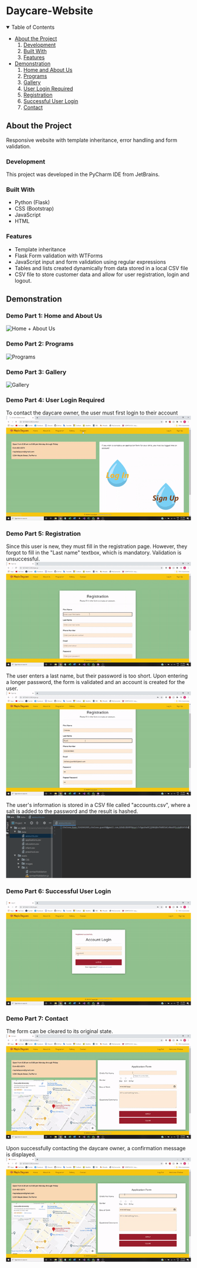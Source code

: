 # Daycare-Website  


<!-- TABLE OF CONTENTS -->
<details open="open">
  <summary>Table of Contents</summary>
  <ul>
    <li>
      <a href="#about-the-project">About the Project</a>
      <ol>
        <li><a href="#development">Development</a></li>
        <li><a href="#built-with">Built With</a></li>
        <li><a href="#features">Features</a></li>
      </ol>
    </li>
    <li>
      <a href="#demonstration">Demonstration</a>
       <ol type="1">
        <li><a href="#demo-part-1-home-and-about-us">Home and About Us</a></li>
         <li><a href="#demo-part-2-programs">Programs</a></li>
         <li><a href="#demo-part-3-gallery">Gallery</a></li>
         <li><a href="#demo-part-4-user-login-required">User Login Required</a></li>
         <li><a href="#demo-part-5-registration">Registration</a></li>
         <li><a href="#demo-part-6-successful-user-login">Successful User Login</a></li>
         <li><a href="#demo-part-7-contact">Contact</a></li>
      </ol>
    </li>
  </ul>
</details>  
  
## About the Project  
Responsive website with template inheritance, error handling and form validation. 
  
### Development
This project was developed in the PyCharm IDE from JetBrains.
  
### Built With  
* Python (Flask)
* CSS (Bootstrap)
* JavaScript
* HTML  

### Features
* Template inheritance
* Flask Form validation with WTForms 
* JavaScript input and form validation using regular expressions
* Tables and lists created dynamically from data stored in a local CSV file
* CSV file to store customer data and allow for user registration, login and logout.
  
## Demonstration  
  
### Demo Part 1: Home and About Us
![Home + About Us](images/Home+AboutUs.gif)  
  
### Demo Part 2: Programs  
![Programs](images/Programs.gif)  
  
### Demo Part 3: Gallery  
![Gallery](images/Gallery.gif)  
  
### Demo Part 4: User Login Required
To contact the daycare owner, the user must first login to their account  
![NewUser](images/NewUser.gif)  
  
### Demo Part 5: Registration  
  
Since this user is new, they must fill in the registration page. However, they forgot to fill in the "Last name" textbox, which is mandatory. Validation is unsuccessful.  
![Registration Empty Textbox Warning](images/RegistrationEmptyTBWarning.gif)  
  
The user enters a last name, but their password is too short. Upon entering a longer password, the form is validated and an account is created for the user.  
![Registration Password Warning](images/RegistrationPwdWarning.gif)  
  
The user's information is stored in a CSV file called "accounts.csv", where a salt is added to the password and the result is hashed.  
![Account Information](images/AccountInfo.PNG)  
  
### Demo Part 6: Successful User Login  
![Login](images/Login.gif)  
  
### Demo Part 7: Contact  
  
The form can be cleared to its original state.  
![Application Clear Form](images/ApplicationClearForm.gif)  
  
Upon successfully contacting the daycare owner, a confirmation message is displayed.  
![Application Done](images/ApplicationDone.gif)  
